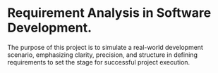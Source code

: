 # Requirement Analysis in Software Development.

The purpose of this project is to simulate a real-world development scenario, emphasizing clarity, precision, and structure in defining requirements to set the stage for successful project execution.
